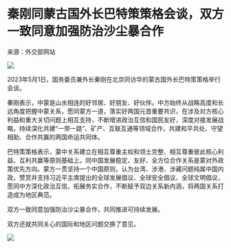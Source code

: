 # 秦刚同蒙古国外长巴特策策格会谈，双方一致同意加强防治沙尘暴合作

来源：外交部网站

![](https://inews.gtimg.com/om_bt/Ox5Cc_TznxAlwx1KAqbLhE4ejF3dpjGQUU9JYURGWmxLsAA/1000)

2023年5月1日，国务委员兼外长秦刚在北京同访华的蒙古国外长巴特策策格举行会谈。

秦刚表示，中蒙是山水相连的好邻居、好朋友、好伙伴。中方始终从战略高度和长远角度把握中蒙关系，愿同蒙方一道，落实好两国元首重要共识，在涉及对方核心利益和重大关切问题上相互支持，不断增进政治互信和国民友好，深度对接发展战略，持续深化共建“一带一路”、矿产、互联互通等领域合作，共建和平共处、守望相助、合作共赢的两国命运共同体。

巴特策策格表示，蒙中关系建立在相互尊重主权和领土完整、相互尊重彼此核心利益、互利共赢等原则基础上。同中国发展稳定、友好、全方位合作关系是蒙对外政策优先方向。蒙方一贯坚持一个中国原则，认为台湾、涉港、涉藏问题纯属中国内政，赞赏并支持习近平主席提出的全球发展倡议、全球安全倡议、全球文明倡议，愿同中方深化政治互信，拓展务实合作，不断赋予双边关系新内涵，将两国关系打造成为地区典范。

双方一致同意加强防治沙尘暴合作，共同推进可持续发展。

双方还就共同关心的国际和地区问题交换了意见。

![](https://inews.gtimg.com/om_bt/OrNf96Qi7bmQy8YcrOC3xCKvC8877XicYPJWclOYqZRcAAA/1000)

